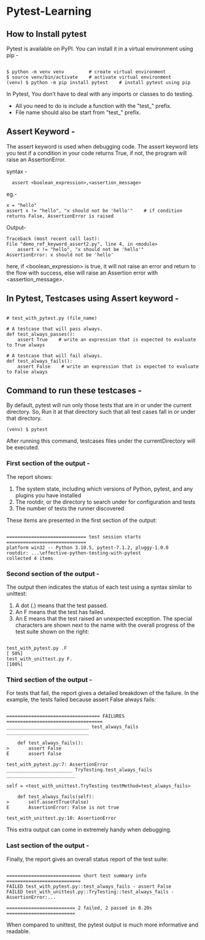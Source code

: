 # Pytest-Learning

## How to Install pytest


Pytest is available on PyPI. You can install it in a virtual environment using pip -
```

$ python -m venv venv         # create virtual environment
$ source venv/bin/activate    # activate virtual environment
(venv) $ python -m pip install pytest    # install pytest using pip

```

In Pytest, You don’t have to deal with any imports or classes to do testing. 
  - All you need to do is include a function with the "test_" prefix.
  - File name should also be start from "test_" prefix.


## Assert Keyword - 
The assert keyword is used when debugging code. The assert keyword lets you test if a condition in your code returns True, if not, the program will raise an AssertionError.

syntax - 

      assert <boolean_expression>,<assertion_message>

  
  eg.-
  
    x = "hello"
    assert x != "hello", "x should not be 'hello'"    # if condition returns False, AssertionError is raised

  Output-
    
    Traceback (most recent call last):
    File "demo_ref_keyword_assert2.py", line 4, in <module>
        assert x != "hello", "x should not be 'hello'"
    AssertionError: x should not be 'hello'
      
here, if <boolean_expression> is true, it will not raise an error and return to the flow with success, else will raise an Assertion error with <assertion_message>.


## In Pytest, Testcases using Assert keyword - 

```

# test_with_pytest.py (file_name)

# A testcase that will pass always.
def test_always_passes(): 
    assert True    # write an expression that is expected to evaluate to True always

# A testcase that will fail always.
def test_always_fails():
    assert False    # write an expression that is expected to evaluate to False always

```

## Command to run these testcases - 

By default, pytest will run only those tests that are in or under the current directory.
So, Run it at that directory such that all test cases fall in or under that directory.

    (venv) $ pytest

After running this command, testcases files under the currentDirectory will be executed. 

### First section of the output -

The report shows:
1. The system state, including which versions of Python, pytest, and any plugins you have installed
2. The rootdir, or the directory to search under for configuration and tests
3. The number of tests the runner discovered
   
These items are presented in the first section of the output:
```

============================= test session starts =============================
platform win32 -- Python 3.10.5, pytest-7.1.2, pluggy-1.0.0
rootdir: ...\effective-python-testing-with-pytest
collected 4 items

```
### Second section of the output -

The output then indicates the status of each test using a syntax similar to unittest:
1. A dot (.) means that the test passed.
2. An F means that the test has failed.
3. An E means that the test raised an unexpected exception.
The special characters are shown next to the name with the overall progress of the test suite shown on the right:
```

test_with_pytest.py .F                                                   [ 50%]
test_with_unittest.py F.                                                 [100%]

```
### Third section of the output -

For tests that fail, the report gives a detailed breakdown of the failure. In the example, the tests failed because assert False always fails:
```

================================== FAILURES ===================================
______________________________ test_always_fails ______________________________

    def test_always_fails():
>       assert False
E       assert False

test_with_pytest.py:7: AssertionError
________________________ TryTesting.test_always_fails _________________________

self = <test_with_unittest.TryTesting testMethod=test_always_fails>

    def test_always_fails(self):
>       self.assertTrue(False)
E       AssertionError: False is not true

test_with_unittest.py:10: AssertionError

```
This extra output can come in extremely handy when debugging.


### Last section of the output -

Finally, the report gives an overall status report of the test suite:
```

=========================== short test summary info ===========================
FAILED test_with_pytest.py::test_always_fails - assert False
FAILED test_with_unittest.py::TryTesting::test_always_fails - AssertionError:...

========================= 2 failed, 2 passed in 0.20s =========================

```
When compared to unittest, the pytest output is much more informative and readable.


